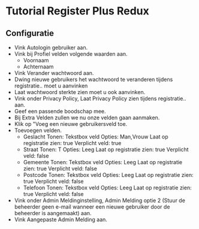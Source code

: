 # Tutorial Register Plus Redux 

## Configuratie

* Vink Autologin gebruiker aan.
* Vink bij Profiel velden volgende waarden aan. 
     * Voornaam
     * Achternaam
* Vink Verander wachtwoord aan.
* Dwing nieuwe gebruikers het wachtwoord te veranderen tijdens registratie.. moet u aanvinken
* Laat wachtwoord sterkte zien moet u ook aanvinken. 
* Vink onder Privacy Policy, Laat Privacy Policy zien tijdens registratie.. aan. 
* Geef een passende boodschap mee.
* Bij Extra Velden zullen we nu onze velden gaan aanmaken. 
* Klik op "Voeg een nieuwe gebruikersveld toe. 
* Toevoegen velden.
    * Geslacht
          Tonen: Tekstbox veld
          Opties: Man,Vrouw
          Laat op registratie zien: true
          Verplicht veld: true
    * Straat
          Tonen: T
          Opties: Leeg
          Laat op registratie zien: true
          Verplicht veld: false
    * Gemeente
          Tonen: Tekstbox veld
          Opties: Leeg
          Laat op registratie zien: true
          Verplicht veld: false
    * Postcode
          Tonen: Tekstbox veld
          Opties: Leeg
          Laat op registratie zien: true
          Verplicht veld: false
    * Telefoon
          Tonen: Tekstbox veld
          Opties: Leeg
          Laat op registratie zien: true
          Verplicht veld: false
* Vink onder Admin Meldinginstelling, Admin Melding optie 2 (Stuur de beheerder geen e-mail wanneer een nieuwe gebruiker door de beheerder is aangemaakt) aan. 
* Vink Aangepaste Admin Melding aan. 


